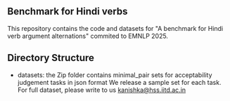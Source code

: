 ## Benchmark for Hindi verbs
This repository contains the code and datasets for "A benchmark for Hindi verb argument alternations" commited to EMNLP 2025.
## Directory Structure
* datasets: the Zip folder contains minimal_pair sets for acceptability judgement tasks in json format
We release a sample set for each task. For full dataset, please write to us kanishka@hss.iitd.ac.in
